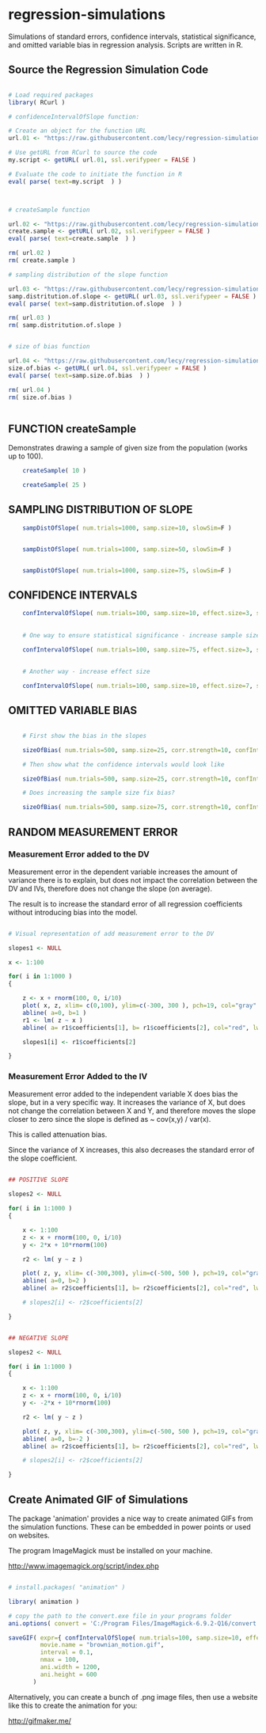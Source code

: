 # regression-simulations

Simulations of standard errors, confidence intervals, statistical significance, and omitted variable bias in regression analysis. Scripts are written in R.


## Source the Regression Simulation Code

~~~r

# Load required packages 
library( RCurl )

# confidenceIntervalOfSlope function:

# Create an object for the function URL
url.01 <- "https://raw.githubusercontent.com/lecy/regression-simulations/master/confIntervalOfSlope.R"

# Use getURL from RCurl to source the code
my.script <- getURL( url.01, ssl.verifypeer = FALSE )

# Evaluate the code to initiate the function in R
eval( parse( text=my.script  ) )



# createSample function

url.02 <- "https://raw.githubusercontent.com/lecy/regression-simulations/master/createSample.R"
create.sample <- getURL( url.02, ssl.verifypeer = FALSE )
eval( parse( text=create.sample  ) )

rm( url.02 )
rm( create.sample )

# sampling distribution of the slope function

url.03 <- "https://raw.githubusercontent.com/lecy/regression-simulations/master/sampDistOfSlope.R"
samp.distritution.of.slope <- getURL( url.03, ssl.verifypeer = FALSE )
eval( parse( text=samp.distritution.of.slope  ) )

rm( url.03 )
rm( samp.distritution.of.slope )


# size of bias function

url.04 <- "https://raw.githubusercontent.com/lecy/regression-simulations/master/sizeOfBias.R"
size.of.bias <- getURL( url.04, ssl.verifypeer = FALSE )
eval( parse( text=samp.size.of.bias  ) )

rm( url.04 )
rm( size.of.bias )



~~~


## FUNCTION createSample

Demonstrates drawing a sample of given size from the population (works up to 100). 

~~~r
	createSample( 10 )

	createSample( 25 )
~~~





## SAMPLING DISTRIBUTION OF SLOPE



~~~r
	sampDistOfSlope( num.trials=1000, samp.size=10, slowSim=F )


	sampDistOfSlope( num.trials=1000, samp.size=50, slowSim=F )


	sampDistOfSlope( num.trials=1000, samp.size=75, slowSim=F )
~~~






## CONFIDENCE INTERVALS

~~~r
	confIntervalOfSlope( num.trials=100, samp.size=10, effect.size=3, slowSim=T )
	
	
	# One way to ensure statistical significance - increase sample size

	confIntervalOfSlope( num.trials=100, samp.size=75, effect.size=3, slowSim=F )
	
	
	# Another way - increase effect size

	confIntervalOfSlope( num.trials=100, samp.size=10, effect.size=7, slowSim=F )

~~~



## OMITTED VARIABLE BIAS

~~~r

	# First show the bias in the slopes

	sizeOfBias( num.trials=500, samp.size=25, corr.strength=10, confInt=F )

	# Then show what the confidence intervals would look like

	sizeOfBias( num.trials=500, samp.size=25, corr.strength=10, confInt=T )

	# Does increasing the sample size fix bias?

	sizeOfBias( num.trials=500, samp.size=75, corr.strength=10, confInt=T )

~~~




## RANDOM MEASUREMENT ERROR


### Measurement Error added to the DV

Measurement error in the dependent variable increases the amount of variance there is to explain, but does not impact the correlation between the DV and IVs, therefore does not change the slope (on average). 

The result is to increase the standard error of all regression coefficients without introducing bias into the model.

~~~r

# Visual representation of add measurement error to the DV

slopes1 <- NULL

x <- 1:100 

for( i in 1:1000 )
{

	z <- x + rnorm(100, 0, i/10)
	plot( x, z, xlim= c(0,100), ylim=c(-300, 300 ), pch=19, col="gray" )
	abline( a=0, b=1 )
	r1 <- lm( z ~ x )
	abline( a= r1$coefficients[1], b= r1$coefficients[2], col="red", lwd=2 )

	slopes1[i] <- r1$coefficients[2]

}

~~~




### Measurement Error Added to the IV

Measurement error added to the independent variable X does bias the slope, but in a very specific way. It increases the variance of X, but does not change the correlation between X and Y, and therefore moves the slope closer to zero since the slope is defined as ~ cov(x,y) / var(x).

This is called attenuation bias.

Since the variance of X increases, this also decreases the standard error of the slope coefficient.

~~~r

## POSITIVE SLOPE
   
slopes2 <- NULL

for( i in 1:1000 )
{

	x <- 1:100 
	z <- x + rnorm(100, 0, i/10)
	y <- 2*x + 10*rnorm(100)

	r2 <- lm( y ~ z )

	plot( z, y, xlim= c(-300,300), ylim=c(-500, 500 ), pch=19, col="gray"  )
	abline( a=0, b=2 )
	abline( a= r2$coefficients[1], b= r2$coefficients[2], col="red", lwd=2 )

	# slopes2[i] <- r2$coefficients[2]

}

~~~


~~~r

## NEGATIVE SLOPE

slopes2 <- NULL

for( i in 1:1000 )
{

	x <- 1:100 
	z <- x + rnorm(100, 0, i/10)
	y <- -2*x + 10*rnorm(100)

	r2 <- lm( y ~ z )

	plot( z, y, xlim= c(-300,300), ylim=c(-500, 500 ), pch=19, col="gray"  )
	abline( a=0, b=-2 )
	abline( a= r2$coefficients[1], b= r2$coefficients[2], col="red", lwd=2 )

	# slopes2[i] <- r2$coefficients[2]

}

~~~


## Create Animated GIF of Simulations

The package 'animation' provides a nice way to create animated GIFs from the simulation functions. These can be embedded in power points or used on websites.

The program ImageMagick must be installed on your machine.

http://www.imagemagick.org/script/index.php

~~~r

# install.packages( "animation" )

library( animation )

# copy the path to the convert.exe file in your programs folder
ani.options( convert = 'C:/Program Files/ImageMagick-6.9.2-Q16/convert.exe' )

saveGIF( expr={ confIntervalOfSlope( num.trials=100, samp.size=10, effect.size=3, slowSim=F ) }, 
         movie.name = "brownian_motion.gif", 
         interval = 0.1, 
         nmax = 100, 
         ani.width = 1200,
         ani.height = 600
       )

~~~

Alternatively, you can create a bunch of .png image files, then use a website like this to create the animation for you:

http://gifmaker.me/


